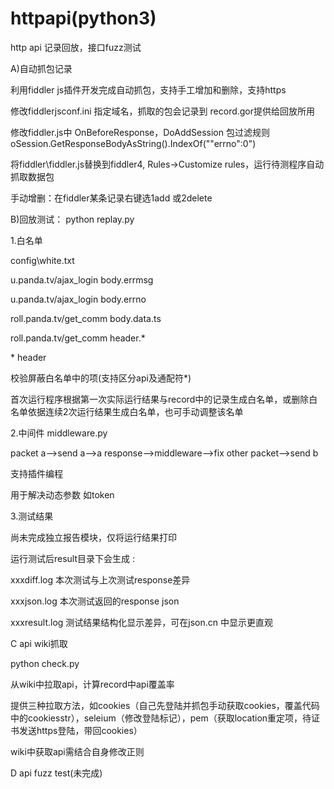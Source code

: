 # httpapi(python3)
http api  记录回放，接口fuzz测试

A)自动抓包记录

利用fiddler js插件开发完成自动抓包，支持手工增加和删除，支持https

修改fiddlerjsconf.ini 指定域名，抓取的包会记录到 record.gor提供给回放所用

修改fiddler.js中 OnBeforeResponse，DoAddSession 包过滤规则
oSession.GetResponseBodyAsString().IndexOf("\"errno\":0") 

将fiddler\fiddler.js替换到fiddler4, Rules->Customize rules，运行待测程序自动抓取数据包

手动增删：在fiddler某条记录右键选1add 或2delete

B)回放测试：
python replay.py

1.白名单

config\white.txt

u.panda.tv/ajax_login body.errmsg

u.panda.tv/ajax_login body.errno

roll.panda.tv/get_comm body.data.ts

roll.panda.tv/get_comm header.*

\* header

校验屏蔽白名单中的项(支持区分api及通配符*)

首次运行程序根据第一次实际运行结果与record中的记录生成白名单，或删除白名单依据连续2次运行结果生成白名单，也可手动调整该名单

2.中间件
middleware.py

packet a-->send a-->a response-->middleware-->fix other packet-->send b

支持插件编程

用于解决动态参数 如token

3.测试结果

尚未完成独立报告模块，仅将运行结果打印

运行测试后result目录下会生成 :

xxxdiff.log 本次测试与上次测试response差异

xxxjson.log 本次测试返回的response json

xxxresult.log 测试结果结构化显示差异，可在json.cn 中显示更直观

C api wiki抓取

python check.py

从wiki中拉取api，计算record中api覆盖率

提供三种拉取方法，如cookies（自己先登陆并抓包手动获取cookies，覆盖代码中的cookiesstr），seleium（修改登陆标记），pem（获取location重定项，待证书发送https登陆，带回cookies）

wiki中获取api需结合自身修改正则

D api fuzz test(未完成)
